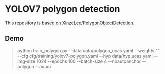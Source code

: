 # YOLOV7 polygon detection

This repository is based on [XinzeLee/PolygonObjectDetection](https://github.com/XinzeLee/PolygonObjectDetection).

## Demo
>python train_polygon.py --data data/polygon_ucas.yaml --weights "" --cfg cfg/training/yolov7-polygon.yaml --hyp data/hyp.ucas.yaml --img-size 1024 --epochs 100 --batch-size 4 --noautoanchor --polygon --adam
